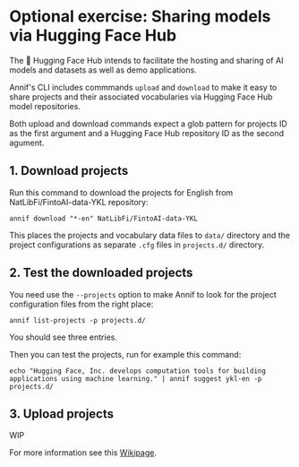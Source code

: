 # Optional exercise: Sharing models via Hugging Face Hub 

The 🤗 Hugging Face Hub intends to facilitate the hosting and sharing of AI models and datasets as well as demo applications.

Annif's CLI includes commmands `upload` and `download` to make it easy to share projects and their associated vocabularies 
via Hugging Face Hub model repositories. 

Both upload and download commands expect a glob pattern for projects ID as the first argument 
and a Hugging Face Hub repository ID as the second agument.

## 1. Download projects
Run this command to download the projects for English from NatLibFi/FintoAI-data-YKL repository:

    annif download "*-en" NatLibFi/FintoAI-data-YKL

This places the projects and vocabulary data files to `data/` directory and the project configurations as separate `.cfg` files in `projects.d/` directory.

## 2. Test the downloaded projects

You need use the `--projects` option to make Annif to look for the project configuration files from the right place:

    annif list-projects -p projects.d/

You should see three entries.

Then you can test the projects, run for example this command:

    echo "Hugging Face, Inc. develops computation tools for building applications using machine learning." | annif suggest ykl-en -p projects.d/

## 3. Upload projects
WIP

For more information see this [Wikipage](https://github.com/NatLibFi/Annif/wiki/Hugging-Face-Hub-integration).
